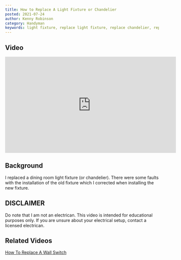 ```yaml
---
title: How to Replace A Light Fixture or Chandelier
posted: 2021-07-24
author: Kenny Robinson
category: Handyman
keywords: light fixture, replace light fixture, replace chandelier, replace ceiling light, replace wall light, replace wall switch
---
```


## Video

<iframe width="560" height="315" src="https://www.youtube.com/embed/4E0bgRXWi5A" title="YouTube video player" frameborder="0" allow="accelerometer; autoplay; clipboard-write; encrypted-media; gyroscope; picture-in-picture" allowfullscreen></iframe>

## Background

I replaced a dining room light fixture (or chandelier). There were some faults with the installation of the old fixture which I corrected when installing the new fixture.

## DISCLAIMER

Do note that I am not an electrican. This video is intended for educational purposes only. If you are
unsure about your electrical setup, contact a licensed electrican.

## Related Videos

[How To Replace A Wall Switch](https://youtu.be/4iX6ouMzxHQ)

